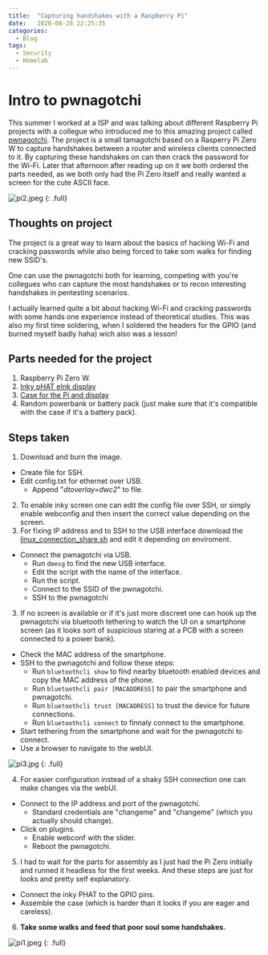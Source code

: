 ```yaml
---
title:  "Capturing handshakes with a Raspberry Pi"
date:   2020-08-28 22:25:35 
categories:
  - Blog
tags: 
  - Security 
  - Homelab
---
```


# Intro to pwnagotchi
This summer I worked at a ISP and was talking about different Raspberry Pi projects with a collegue who introduced me to this amazing project called [pwnagotchi](https://pwnagotchi.ai/). The project is a small tamagotchi based on a Rasperry Pi Zero W to capture handshakes between a router and wireless clients connected to it. By capturing these handshakes on can then crack the password for the Wi-Fi. Later that afternoon after reading up on it we both ordered the parts needed, as we both only had the Pi Zero itself and really wanted a screen for the cute ASCII face. 

![pi2.jpeg](https://dvardoo.github.io/images/pwnagotchi/pi2.jpeg)
{: .full}

## Thoughts on project
The project is a great way to learn about the basics of hacking Wi-Fi and cracking passwords while also being forced to take som walks for finding new SSID's. 

One can use the pwnagotchi both for learning, competing with you're collegues who can capture the most handshakes or to recon interesting handshakes in pentesting scenarios.  

I actually learned quite a bit about hacking Wi-Fi and cracking passwords with some hands one experience instead of theoretical studies. This was also my first time soldering, when I soldered the headers for the GPIO (and burned myself badly haha) wich also was a lesson!

## Parts needed for the project
1. Raspberry Pi Zero W.
2. [Inky pHAT eInk display](https://shop.pimoroni.com/products/inky-phat?variant=12549254938707)
3. [Case for the Pi and display](https://thepihut.com/collections/raspberry-pi-cases/products/pi-zero-case-for-waveshare-2-13-eink-display)
4. Random powerbank or battery pack (just make sure that it's compatible with the case if it's a battery pack). 

## Steps taken

1. Download and burn the image.
- Create file for SSH.
- Edit config.txt for ethernet over USB.
	* Append "*dtoverlay=dwc2*" to file.  

2. To enable inky screen one can edit the config file over SSH, or simply enable webconfig and then insert the correct value depending on the screen.
3. For fixing IP address and to SSH to the USB interface download the [linux_connection_share.sh](https://github.com/evilsocket/pwnagotchi/blob/master/scripts/linux_connection_share.sh) and edit it depending on enviroment.
- Connect the pwnagotchi via USB.
	* Run `dmesg` to find the new USB interface.
	* Edit the script with the name of the interface.
	* Run the script.
	* Connect to the SSID of the pwnagotchi.
	* SSH to the pwnagotchi

3. If no screen is available or if it's just more discreet one can hook up the pwnagotchi via bluetooth tethering to watch the UI on a smartphone screen (as it looks sort of suspicious staring at a PCB with a screen connected to a power bank). 
* Check the MAC address of the smartphone.
* SSH to the pwnagotchi and follow these steps:
	* Run `bluetoothcli show` to find nearby bluetooth enabled devices and copy the MAC address of the phone.
	* Run `bluetoothcli pair [MACADDRESS]` to pair the smartphone and pwnagotchi.
	* Run `bluetoothcli trust [MACADRESS]` to trust the device for future connections.
	* Run `bluetoothcli connect` to finnaly connect to the smartphone.
* Start tethering from the smartphone and wait for the pwnagotchi to connect.
* Use a browser to navigate to the webUI.

![pi3.jpg](https://dvardoo.github.io/images/pwnagotchi/pi3.jpg)
{: .full}

4. For easier configuration instead of a shaky SSH connection one can make changes via the webUI. 
* Connect to the IP address and port of the pwnagotchi.
	* Standard credentials are "changeme" and "changeme" (which you actually should change).
* Click on plugins.
	* Enable webconf with the slider.
	* Reboot the pwnagotchi.

5. I had to wait for the parts for assembly as I just had the Pi Zero initially and runned it headless for the first weeks. And these steps are just for looks and pretty self explanatory.
* Connect the inky PHAT to the GPIO pins.
* Assemble the case (which is harder than it looks if you are eager and careless). 

6. **Take some walks and feed that poor soul some handshakes.**

![pi1.jpeg](https://dvardoo.github.io/images/pwnagotchi/pi1.jpeg)
{: .full}
